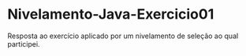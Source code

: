 # Nivelamento-Java-Exercicio01
Resposta ao exercício aplicado por um nivelamento de seleção ao qual participei.
